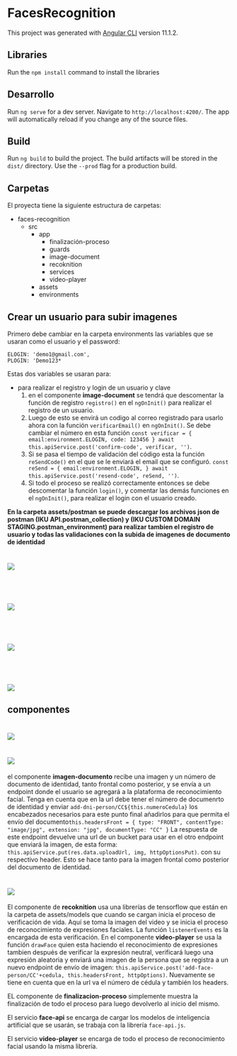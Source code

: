 # FacesRecognition

This project was generated with [Angular CLI](https://github.com/angular/angular-cli) version 11.1.2.

## Libraries

Run the `npm install` command to install the libraries

## Desarrollo

Run `ng serve` for a dev server. Navigate to `http://localhost:4200/`. The app will automatically reload if you change any of the source files.

## Build

Run `ng build` to build the project. The build artifacts will be stored in the `dist/` directory. Use the `--prod` flag for a production build.

## Carpetas

El proyecta tiene la siguiente estructura de carpetas:

* faces-recognition
  * src
    * app
      * finalización-proceso
      * guards
      * image-document
      * recoknition
      * services
      * video-player
    * assets
    * environments

## Crear un usuario para subir imagenes

Primero debe cambiar en la carpeta environments las variables que se usaran como el usuario y el password:

```
ELOGIN: 'demo1@gmail.com',
PLOGIN: 'Demo123* 
```

Estas dos variables se usaran para:

* para realizar el registro y login de un usuario y clave
   1. en el componente **image-document** se tendrá que descomentar la función de registro `registro()` en el `ngOnInit()` para realizar el registro de un usuario.
   2. Luego de esto se envirá un codigo al correo registrado para usarlo ahora con la función `verificarEmail()` en `ngOnInit()`. Se debe cambiar el número en esta función `const verificar = {
        email:environment.ELOGIN,
        code: 123456
    }
    await this.apiService.post('confirm-code', verificar, '')`.
   3. Si se pasa el tiempo de validación del código esta la función `reSendCode()` en el que se le enviará el email que se configuró. `const reSend = {
        email:environment.ELOGIN,
    }
    await this.apiService.post('resend-code', reSend, '')`.
   4. Si todo el proceso se realizó correctamente entonces se debe descomentar la función `login()`, y comentar las demás funciones en el `ngOnInit()`, para realizar el login con el usuario creado.

**En la carpeta assets/postman se puede descargar los archivos json de postman (IKU API.postman_collection) y (IKU CUSTOM DOMAIN STAGING.postman_environment) para realizar tambien el registro de usuario y todas las validaciones con la subida de imagenes de documento de identidad**

<h1><img src="./src/assets/imgs/registro-postman.png"/></h1> <br>
<h1><img src="./src/assets/imgs/confirmarCodigo-postman.png"/></h1> <br>
<h1><img src="./src/assets/imgs/reenviarCodifo-postman.png"/></h1><br>
<h1><img src="./src/assets/imgs/Login-postman.png"/></h1>

## componentes

<h1><img src="./src/assets/imgs/subir-doc-front.png"/></h1>
<h1><img src="./src/assets/imgs/subir-doc-back.png"/></h1>

el componente **imagen-documento** recibe una imagen y un número de documento de identidad, tanto frontal como posterior, y se envía a un endpoint donde el usuario se agregará a la plataforma de reconocimiento facial. Tenga en cuenta que en la url debe tener el número de documenrto de identidad y enviar `add-dni-person/CC${this.numeroCedula}` los encabezados necesarios para este punto final añadirlos para que permita el envío del documento`this.headersFront = {
        type: "FRONT",
        contentType: "image/jpg",
        extension: "jpg",
        documentType: "CC"
      }`
La respuesta de este endpoint devuelve una url de un bucket para usar en el otro endpoint que enviará la imagen, de esta forma:
`this.apiService.put(res.data.uploadUrl, img, httpOptionsPut)`. con su respectivo header.
Esto se hace tanto para la imagen frontal como posterior del documento de identidad.

<h1><img src="./src/assets/imgs/reconocimiento-facial.png"/></h1>

El componente de **recoknition** usa una librerías de tensorflow que están en la carpeta de assets/models que cuando se cargan inicia el proceso de verificación de vida. Aquí se toma la imagen del video y se inicia el proceso de reconocimiento de expresiones faciales. La función `listenerEvents` es la encargada de esta verificación.
En el componente **video-player** se usa la función `drawFace` quien esta haciendo el reconocimiento de expresiones tambien después de verificar la expresión neutral, verificará luego una expresión aleatoria y enviará una imagen de la persona que se registra a un nuevo endpoint de envío de imagen: `this.apiService.post('add-face-person/CC'+cedula, this.headersFront, httpOptions)`. Nuevamente se tiene en cuenta que en la url va el número de cédula y también los headers.

EL componente de **finalizacion-proceso** simplemente muestra la finalización de todo el proceso para luego devolverlo al inicio del mismo.

El servicio **face-api** se encarga de cargar los modelos de inteligencia artificial que se usarán, se trabaja con la librería `face-api.js`.

El servicio **video-player** se encarga de todo el proceso de reconocimiento facial usando la misma librería.
